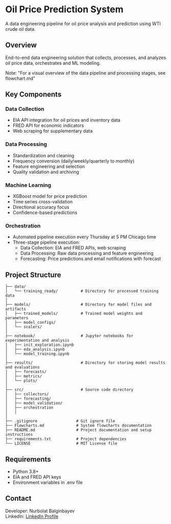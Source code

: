 # Oil Price Prediction System
A data engineering pipeline for oil price analysis and prediction using WTI crude oil data.

## Overview
End-to-end data engineering solution that collects, processes, and analyzes oil price data, orchestrates and ML modeling.

Note: "For a visual overview of the data pipeline and processing stages, see flowchart.md"

## Key Components

### Data Collection
- EIA API integration for oil prices and inventory data
- FRED API for economic indicators
- Web scraping for supplementary data

### Data Processing
- Standardization and cleaning
- Frequency conversion (daily/weekly/quarterly to monthly)
- Feature engineering and selection
- Quality validation and archiving

### Machine Learning
- XGBoost model for price prediction
- Time series cross-validation
- Directional accuracy focus
- Confidence-based predictions

### Orchestration
- Automated pipeline execution every Thursday at 5 PM Chicago time
- Three-stage pipeline execution:
    - Data Collection: EIA and FRED APIs, web scraping
    - Data Processing: Raw data processing and feature engineering
    - Forecasting: Price predictions and email notifications with forecast

## Project Structure
```
├── data/
│   └── training_ready/          # Directory for processed training data
│
├── models/                      # Directory for model files and artifacts
│   ├── trained_models/          # Trained model weights and parameters
│   ├── model_configs/
│   └── scalers/           
│
├── notebook/                    # Jupyter notebooks for experimentation and analysis
│   ├── init_exploration.ipynb
│   ├── eda_analysis.ipynb
│   └── model_training.ipynb
│
├── results/                     # Directory for storing model results and evaluations
│   ├── forecasts/
│   ├── metrics/
│   └── plots/
│
├── src/                         # Source code directory
│   ├── collectors/                   
│   ├── forecasting/
│   ├── model_validation/
│   ├── orchestration 
│   │
│
├── .gitignore                 # Git ignore file
├── Flowcharts.md              # System flowcharts documentation
├── README.md                  # Project documentation and setup instructions
├── requirements.txt           # Project dependencies
└── LICENSE                    # MIT License file
```

## Requirements
- Python 3.8+
- EIA and FRED API keys
- Environment variables in .env file

## Contact
Developer: Nurbolat Balginbayev  
LinkedIn: [LinkedIn Profile](https://linkedin.com/in/nurbabalgin)

